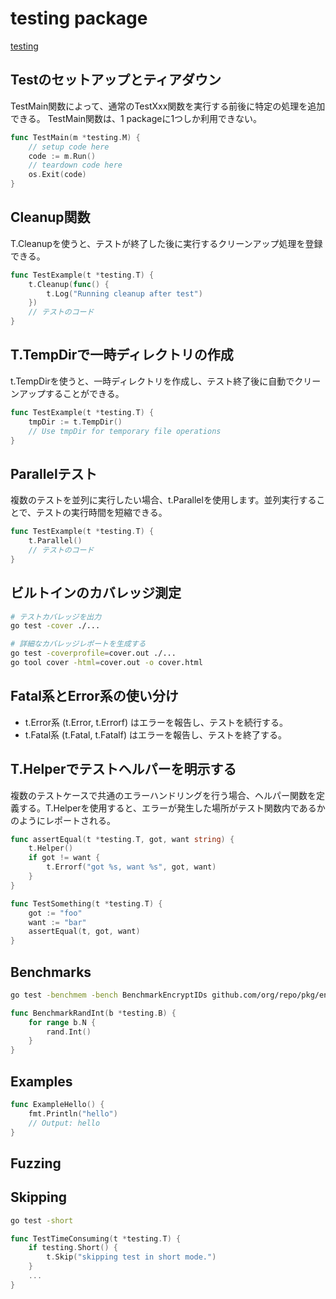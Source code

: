 # testing package

[testing](https://pkg.go.dev/testing)

## Testのセットアップとティアダウン

TestMain関数によって、通常のTestXxx関数を実行する前後に特定の処理を追加できる。
TestMain関数は、1 packageに1つしか利用できない。

```go
func TestMain(m *testing.M) {
    // setup code here
    code := m.Run()
    // teardown code here
    os.Exit(code)
}
```

## Cleanup関数

T.Cleanupを使うと、テストが終了した後に実行するクリーンアップ処理を登録できる。

```go
func TestExample(t *testing.T) {
    t.Cleanup(func() {
        t.Log("Running cleanup after test")
    })
    // テストのコード
}
```

## T.TempDirで一時ディレクトリの作成

t.TempDirを使うと、一時ディレクトリを作成し、テスト終了後に自動でクリーンアップすることができる。

```go
func TestExample(t *testing.T) {
    tmpDir := t.TempDir()
    // Use tmpDir for temporary file operations
}
```

## Parallelテスト

複数のテストを並列に実行したい場合、t.Parallelを使用します。並列実行することで、テストの実行時間を短縮できる。

```go
func TestExample(t *testing.T) {
    t.Parallel()
    // テストのコード
}
```

## ビルトインのカバレッジ測定

```sh
# テストカバレッジを出力
go test -cover ./...

# 詳細なカバレッジレポートを生成する
go test -coverprofile=cover.out ./...
go tool cover -html=cover.out -o cover.html
```

## Fatal系とError系の使い分け

- t.Error系 (t.Error, t.Errorf) はエラーを報告し、テストを続行する。
- t.Fatal系 (t.Fatal, t.Fatalf) はエラーを報告し、テストを終了する。

## T.Helperでテストヘルパーを明示する

複数のテストケースで共通のエラーハンドリングを行う場合、ヘルパー関数を定義する。T.Helperを使用すると、エラーが発生した場所がテスト関数内であるかのようにレポートされる。

```go
func assertEqual(t *testing.T, got, want string) {
    t.Helper()
    if got != want {
        t.Errorf("got %s, want %s", got, want)
    }
}

func TestSomething(t *testing.T) {
    got := "foo"
    want := "bar"
    assertEqual(t, got, want)
}
```

## Benchmarks

```sh
go test -benchmem -bench BenchmarkEncryptIDs github.com/org/repo/pkg/entity
```

```go
func BenchmarkRandInt(b *testing.B) {
    for range b.N {
        rand.Int()
    }
}
```

## Examples

```go
func ExampleHello() {
    fmt.Println("hello")
    // Output: hello
}
```

## Fuzzing

## Skipping

```sh
go test -short
```

```go
func TestTimeConsuming(t *testing.T) {
    if testing.Short() {
        t.Skip("skipping test in short mode.")
    }
    ...
}
```
